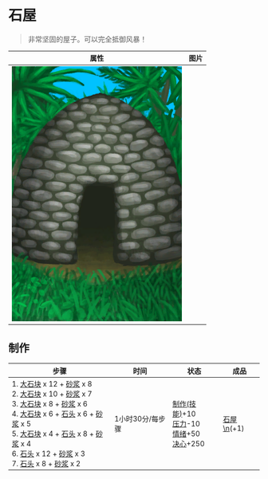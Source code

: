 # 石屋  
> 非常坚固的屋子。可以完全抵御风暴！  
  
  属性  |   图片   
 ----  |  ----:   
   |  ![](Sprite/StoneHut.png)   
  
## 制作  
步骤  |  时间  |  状态  |  成品  
----  |  ----  |  ----  |  ----  
1. [大石块](StoneHeavy.md) x 12 + [砂浆](Mortar.md) x 8<br>2. [大石块](StoneHeavy.md) x 10 + [砂浆](Mortar.md) x 7<br>3. [大石块](StoneHeavy.md) x 8 + [砂浆](Mortar.md) x 6<br>4. [大石块](StoneHeavy.md) x 6 + [石头](Stone.md) x 6 + [砂浆](Mortar.md) x 5<br>5. [大石块](StoneHeavy.md) x 4 + [石头](Stone.md) x 8 + [砂浆](Mortar.md) x 4<br>6. [石头](Stone.md) x 12 + [砂浆](Mortar.md) x 3<br>7. [石头](Stone.md) x 8 + [砂浆](Mortar.md) x 2  |  1小时30分/每步骤  |  [制作(技能)](Skill_Crafting.md)+10<br>[压力](Stress.md)-10<br>[情绪](Morale.md)+50<br>[决心](Determination.md)+250  |  [石屋\n](StoneHutEntrance.md)(+1)  
